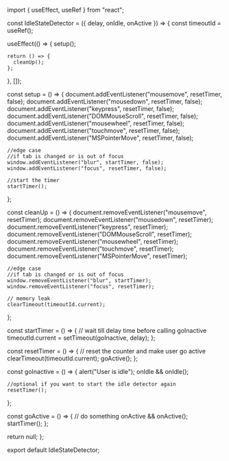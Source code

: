 import { useEffect, useRef } from "react";

const IdleStateDetector = ({ delay, onIdle, onActive }) => {
  const timeoutId = useRef();

  useEffect(() => {
    setup();

    return () => {
      cleanUp();
    };
  }, []);

  const setup = () => {
    document.addEventListener("mousemove", resetTimer, false);
    document.addEventListener("mousedown", resetTimer, false);
    document.addEventListener("keypress", resetTimer, false);
    document.addEventListener("DOMMouseScroll", resetTimer, false);
    document.addEventListener("mousewheel", resetTimer, false);
    document.addEventListener("touchmove", resetTimer, false);
    document.addEventListener("MSPointerMove", resetTimer, false);

    //edge case
    //if tab is changed or is out of focus
    window.addEventListener("blur", startTimer, false);
    window.addEventListener("focus", resetTimer, false);
    
    //start the timer
    startTimer();
  };

  const cleanUp = () => {
    document.removeEventListener("mousemove", resetTimer);
    document.removeEventListener("mousedown", resetTimer);
    document.removeEventListener("keypress", resetTimer);
    document.removeEventListener("DOMMouseScroll", resetTimer);
    document.removeEventListener("mousewheel", resetTimer);
    document.removeEventListener("touchmove", resetTimer);
    document.removeEventListener("MSPointerMove", resetTimer);

    //edge case
    //if tab is changed or is out of focus
    window.removeEventListener("blur", startTimer);
    window.removeEventListener("focus", resetTimer);

    // memory leak
    clearTimeout(timeoutId.current);
  };

  const startTimer = () => {
    // wait till delay time before calling goInactive
    timeoutId.current = setTimeout(goInactive, delay);
  };

  const resetTimer = () => {
    // reset the counter and make user go active
    clearTimeout(timeoutId.current);
    goActive();
  };

  const goInactive = () => {
    alert("User is idle");
    onIdle && onIdle();

    //optional if you want to start the idle detector again
    resetTimer();
  };

  const goActive = () => {
    // do something
    onActive && onActive();
    startTimer();
  };

  return null;
};

export default IdleStateDetector;